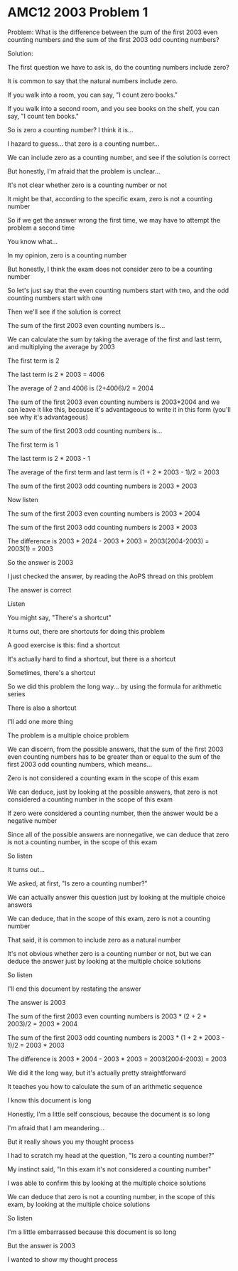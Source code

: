 # AMC12 2003 Problem 1

Problem: What is the difference between the sum of the first 2003 even counting numbers and the sum of the first 2003 odd counting numbers?

Solution:

The first question we have to ask is, do the counting numbers include zero?

It is common to say that the natural numbers include zero.

If you walk into a room, you can say, "I count zero books."

If you walk into a second room, and you see books on the shelf, you can say, "I count ten books."

So is zero a counting number? I think it is...

I hazard to guess... that zero is a counting number...

We can include zero as a counting number, and see if the solution is correct

But honestly, I'm afraid that the problem is unclear...

It's not clear whether zero is a counting number or not

It might be that, according to the specific exam, zero is not a counting number

So if we get the answer wrong the first time, we may have to attempt the problem a second time

You know what...

In my opinion, zero is a counting number

But honestly, I think the exam does not consider zero to be a counting number

So let's just say that the even counting numbers start with two, and the odd counting numbers start with one

Then we'll see if the solution is correct

The sum of the first 2003 even counting numbers is...

We can calculate the sum by taking the average of the first and last term, and multiplying the average by 2003

The first term is 2

The last term is 2 * 2003 = 4006

The average of 2 and 4006 is (2+4006)/2 = 2004

The sum of the first 2003 even counting numbers is 2003*2004 and we can leave it like this, because it's advantageous to write it in this form (you'll see why it's advantageous)

The sum of the first 2003 odd counting numbers is...

The first term is 1

The last term is 2 * 2003 - 1

The average of the first term and last term is (1 + 2 * 2003 - 1)/2 = 2003

The sum of the first 2003 odd counting numbers is 2003 * 2003

Now listen

The sum of the first 2003 even counting numbers is 2003 * 2004

The sum of the first 2003 odd counting numbers is 2003 * 2003

The difference is 2003 * 2024 - 2003 * 2003 = 2003(2004-2003) = 2003(1) = 2003

So the answer is 2003

I just checked the answer, by reading the AoPS thread on this problem

The answer is correct

Listen

You might say, "There's a shortcut"

It turns out, there are shortcuts for doing this problem

A good exercise is this: find a shortcut

It's actually hard to find a shortcut, but there is a shortcut

Sometimes, there's a shortcut

So we did this problem the long way... by using the formula for arithmetic series

There is also a shortcut

I'll add one more thing

The problem is a multiple choice problem

We can discern, from the possible answers, that the sum of the first 2003 even counting numbers has to be greater than or equal to the sum of the first 2003 odd counting numbers, which means...

Zero is not considered a counting exam in the scope of this exam

We can deduce, just by looking at the possible answers, that zero is not considered a counting number in the scope of this exam

If zero were considered a counting number, then the answer would be a negative number

Since all of the possible answers are nonnegative, we can deduce that zero is not a counting number, in the scope of this exam

So listen

It turns out...

We asked, at first, "Is zero a counting number?"

We can actually answer this question just by looking at the multiple choice answers

We can deduce, that in the scope of this exam, zero is not a counting number

That said, it is common to include zero as a natural number

It's not obvious whether zero is a counting number or not, but we can deduce the answer just by looking at the multiple choice solutions

So listen

I'll end this document by restating the answer

The answer is 2003

The sum of the first 2003 even counting numbers is 2003 * (2 + 2 * 2003)/2 = 2003 * 2004

The sum of the first 2003 odd counting numbers is 2003 * (1 + 2 * 2003 - 1)/2 = 2003 * 2003

The difference is 2003 * 2004 - 2003 * 2003 = 2003(2004-2003) = 2003

We did it the long way, but it's actually pretty straightforward

It teaches you how to calculate the sum of an arithmetic sequence

I know this document is long

Honestly, I'm a little self conscious, because the document is so long

I'm afraid that I am meandering...

But it really shows you my thought process

I had to scratch my head at the question, "Is zero a counting number?"

My instinct said, "In this exam it's not considered a counting number"

I was able to confirm this by looking at the multiple choice solutions

We can deduce that zero is not a counting number, in the scope of this exam, by looking at the multiple choice solutions

So listen

I'm a little embarrassed because this document is so long

But the answer is 2003

I wanted to show my thought process
